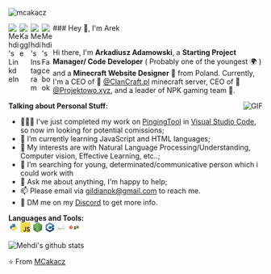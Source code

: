 <p align="left"> <img src="https://komarev.com/ghpvc/?username=mcakacz&label=Profile%20views&color=0e75b6&style=flat" alt="mcakacz" /> </p>
### Hey 👋, I'm Arek

<a href="https://www.linkedin.com/in/mc-akacz-3b1212239/">
  <img align="left" alt="Mehdi's LinkdeIn" width="22px" src="https://cdn.jsdelivr.net/npm/simple-icons@v3/icons/linkedin.svg" />
</a>
<a href="www.kaggle.com/mcakacz/">
  <img align="left" alt="Kaggle" width="22px" src="https://cdn.jsdelivr.net/npm/simple-icons@3.1.0/icons/kaggle.svg" />
</a>
<a href="https://www.instagram.com/arek_adamowski/">
  <img align="left" alt="Mehdi's Instagram" width="22px" src="https://cdn.jsdelivr.net/npm/simple-icons@v3/icons/instagram.svg" />
</a>
<a href="https://www.facebook.com/mc.akacz.1/">
  <img align="left" alt="Mehdi's Facebook" width="22px" src="https://cdn.jsdelivr.net/npm/simple-icons@v3/icons/facebook.svg" />
</a>

<br />
<br />

Hi there, I'm **Arkadiusz Adamowski**, a **Starting Project Manager/ Code Developer** ( Probably one of the youngest 🌍 ) and a **Minecraft Website Designer** 🚀 from Poland.  Currently, I'm a CEO of 👑 [@ClanCraft.pl](http://clancraft.pl) minecraft server, CEO of 👑 [@Projektowo.xyz](https://projektowo.xyz), and a leader of NPK gaming team 💪. 

  <img align="right" alt="GIF" src="https://i.pinimg.com/originals/e4/26/70/e426702edf874b181aced1e2fa5c6cde.gif" />

**Talking about Personal Stuff:**

- 👨🏽‍💻 I've just completed my work on [PingingTool](https://github.com/MCakacz/PingingTool-by-AK4CZ) in [Visual Studio Code](https://code.visualstudio.com/docs), so now im looking for potential comissions;
- 🌱 I’m currently learning JavaScript and HTML languages; 
- 🤔 My interests are with Natural Language Processing/Understanding, Computer vision, Effective Learning, etc..;
- 💼 I’m searching for young, determinated/communicative person which i could work with
- 💬 Ask me about anything, I'm happy to help;
- 📫 Please email via gildianpk@gmail.com to reach me.
- 📝 DM me on my [Discord](https://discord.gg/Jp45cG3BC8) to get more info.


**Languages and Tools:**  
<code><img height="20" src="https://raw.githubusercontent.com/github/explore/80688e429a7d4ef2fca1e82350fe8e3517d3494d/topics/python/python.png"></code>
<code><img height="20" src="https://raw.githubusercontent.com/github/explore/80688e429a7d4ef2fca1e82350fe8e3517d3494d/topics/javascript/javascript.png"></code>
<code><img height="20" src="https://raw.githubusercontent.com/github/explore/80688e429a7d4ef2fca1e82350fe8e3517d3494d/topics/nodejs/nodejs.png"></code>
<code><img height="20" src="https://raw.githubusercontent.com/github/explore/80688e429a7d4ef2fca1e82350fe8e3517d3494d/topics/cpp/cpp.png"></code>
<code><img height="20" src="https://raw.githubusercontent.com/github/explore/80688e429a7d4ef2fca1e82350fe8e3517d3494d/topics/mysql/mysql.png"></code>
<code><img height="20" src="https://raw.githubusercontent.com/github/explore/80688e429a7d4ef2fca1e82350fe8e3517d3494d/topics/git/git.png"></code>

![Mehdi's github stats](https://github-readme-stats.vercel.app/api?username=mcakacz&show_icons=true&hide_border=true)

⭐️ From [MCakacz](https://github.com/MCakacz)
